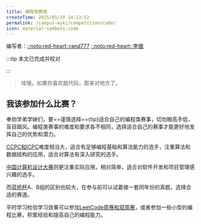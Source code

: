```yaml
---
title: 编程竞赛类
createTime: 2025/05/19 14:13:52
permalink: /campus-wiki/competition/code/
icon: material-symbols:code
---
```

编写者：[::noto:red-heart::rand777](/friends/persons/) [::noto:red-heart::李徵](/friends/persons/) 

:::tip 本文已完成并校对

:::

> 哇哦，如果你喜欢敲代码，那来对地方了。

## 我该参加什么比赛？

奉劝学弟学妹们，要==谨慎选择=={tip}适合自己的编程类赛事，切勿眼高手低，盲目跟风。编程类赛事的难度和要求各不相同，选择适合自己的赛事才能更好地发挥自己的优势和潜力。

[CCPC和ICPC](/campus-wiki/team-code/CCPC-ICPC/)难度相当大，适合有足够编程基础和算法能力的选手，注重算法和数据结构的应用，适合对算法有深入研究的选手。

[中国计算机设计大赛](/campus-wiki/competition/4c/)则更注重实际应用，相对简单，适合对软件开发和项目管理感兴趣的选手。

而[蓝桥杯](/campus-wiki/competition/liaoqiao-cup/)A、B组的区别也较大，在参与前可以试着做一套同年份的真题，选择合适的赛道。

平时学习检验学习效果可以参加[LeetCode周赛和双周赛](/campus-wiki/competition/leetcode-weekly/)，或者参加一些小型的编程比赛，积累经验和提高自己的编程能力。